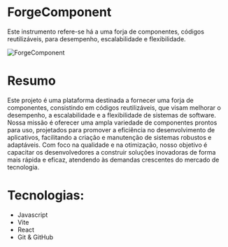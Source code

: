 # ForgeComponent
Este instrumento refere-se há a uma forja de componentes, códigos reutilizáveis, para desempenho, escalabilidade e flexibilidade.

![ForgeComponent](https://github.com/KisarDev/ForgeComponent/assets/122934993/8b36b93c-9dff-4ad3-97b9-8bee384d323b)


# Resumo
Este projeto é uma plataforma destinada a fornecer uma forja de componentes, consistindo em códigos reutilizáveis, que visam melhorar o desempenho, a escalabilidade e a flexibilidade de sistemas de software. Nossa missão é oferecer uma ampla variedade de componentes prontos para uso, projetados para promover a eficiência no desenvolvimento de aplicativos, facilitando a criação e manutenção de sistemas robustos e adaptáveis. Com foco na qualidade e na otimização, nosso objetivo é capacitar os desenvolvedores a construir soluções inovadoras de forma mais rápida e eficaz, atendendo às demandas crescentes do mercado de tecnologia.

# Tecnologias:
- Javascript
- Vite
- React
- Git & GitHub
